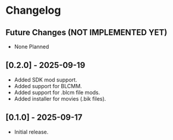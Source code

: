 # Changelog

## Future Changes (NOT IMPLEMENTED YET)

- None Planned

## [0.2.0] - 2025-09-19

- Added SDK mod support.
- Added support for BLCMM.
- Added support for .blcm file mods.
- Added installer for movies (.bik files).

## [0.1.0] - 2025-09-17

- Initial release.
